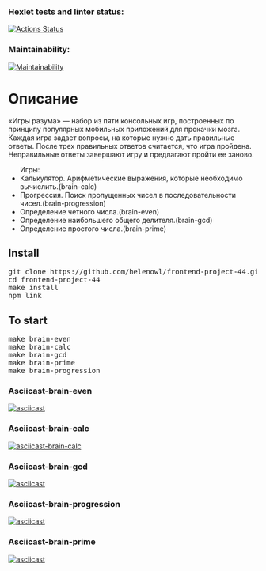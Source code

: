 ### Hexlet tests and linter status:
[![Actions Status](https://github.com/helenowl/frontend-project-44/actions/workflows/hexlet-check.yml/badge.svg)](https://github.com/helenowl/frontend-project-44/actions)
### Maintainability:
[![Maintainability](https://api.codeclimate.com/v1/badges/f1812b5902ac2c1a9476/maintainability)](https://codeclimate.com/github/helenowl/frontend-project-44/maintainability)

<h1>Описание</h1>
<p>«Игры разума» — набор из пяти консольных игр, построенных по принципу популярных мобильных приложений для прокачки мозга. Каждая игра задает вопросы, на которые нужно дать правильные ответы. После трех правильных ответов считается, что игра пройдена. Неправильные ответы завершают игру и предлагают пройти ее заново.</p>

<ul>Игры:
    <li>Калькулятор. Арифметические выражения, которые необходимо вычислить.(brain-calc)</li>
    <li>Прогрессия. Поиск пропущенных чисел в последовательности чисел.(brain-progression)</li>
    <li>Определение четного числа.(brain-even)</li>
    <li>Определение наибольшего общего делителя.(brain-gcd)</li>
    <li>Определение простого числа.(brain-prime)</li>
</ul>

<h2>Install</h2>
<pre>
git clone https://github.com/helenowl/frontend-project-44.git
cd frontend-project-44
make install
npm link
</pre>

<h2>To start</h2>
<pre>
make brain-even
make brain-calc
make brain-gcd
make brain-prime
make brain-progression
</pre>

### Asciicast-brain-even
[![asciicast](https://asciinema.org/a/aAP5dnYwXyKkoSNxw0Qo3RIUD.svg)](https://asciinema.org/a/aAP5dnYwXyKkoSNxw0Qo3RIUD)
### Asciicast-brain-calc
[![asciicast-brain-calc](https://asciinema.org/a/vvKaoF7iI8YvJZEpnrsnS0rcS.svg)](https://asciinema.org/a/vvKaoF7iI8YvJZEpnrsnS0rcS)
### Asciicast-brain-gcd
[![asciicast](https://asciinema.org/a/3PhXsfqU4JD8ieTcnSbl3r5Xj.svg)](https://asciinema.org/a/3PhXsfqU4JD8ieTcnSbl3r5Xj)
### Asciicast-brain-progression
[![asciicast](https://asciinema.org/a/QlovIN9JYuIXgJb28N0JABNE5.svg)](https://asciinema.org/a/QlovIN9JYuIXgJb28N0JABNE5)
### Asciicast-brain-prime
[![asciicast](https://asciinema.org/a/mJ9SgG68Q1ikcO3wzWS5Vahe4.svg)](https://asciinema.org/a/mJ9SgG68Q1ikcO3wzWS5Vahe4)
